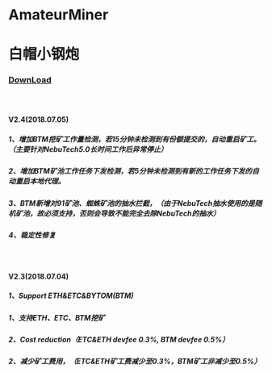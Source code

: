 # AmateurMiner
# 白帽小钢炮
### [DownLoad](https://github.com/ZqinKing/AmateurMiner/releases)<br>
#####  <br>
####    V2.4(2018.07.05)<br>
#####     1、增加BTM挖矿工作量检测，若15分钟未检测到有份额提交的，自动重启矿工。（主要针对NebuTech5.0长时间工作后异常停止）<br>
#####     2、增加BTM矿池工作任务下发检测，若5分钟未检测到有新的工作任务下发的自动重启本地代理。<br>
#####     3、BTM新增对91矿池、蜘蛛矿池的抽水拦截，（由于NebuTech抽水使用的是随机矿池，故必须支持，否则会导致不能完全去除NebuTech的抽水）<br>
#####     4、稳定性修复<br>
#####  <br>
####    V2.3(2018.07.04)<br>
#####     1、Support ETH&ETC&BYTOM(BTM)<br>
#####     1、支持ETH、ETC、BTM挖矿<br>
#####     2、Cost reduction（ETC&ETH devfee 0.3%, BTM devfee 0.5%）<br>
#####     2、减少矿工费用，（ETC&ETH矿工费减少至0.3%，BTM矿工非减少至0.5%）<br>
